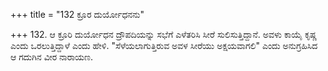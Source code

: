 +++
title = "132 ಕ್ರೂರ ದುರ್ಯೋಧನನು"

+++
132. ಆ ಕ್ರೂರಿ ದುರ್ಯೋಧನ ದ್ರೌಪದಿಯನ್ನು ಸಭೆಗೆ ಎಳೆತರಿಸಿ ಸೀರೆ ಸುಲಿಸುತ್ತಿದ್ದಾನೆ. ಅವಳು ಕಾಯೈ ಕೃಷ್ಣ ಎಂದು ಒರಲುತ್ತಿದ್ದಾಳೆ ಎಂದು ಹೇಳಿ. "ಸೆಳೆಯಲಾಗುತ್ತಿರುವ ಅವಳ ಸೀರೆಯು ಅಕ್ಷಯವಾಗಲಿ" ಎಂದು ಅನುಗ್ರಹಿಸಿದ ಆ ಗದುಗಿನ ವೀರ ನಾರಾಯಣ.